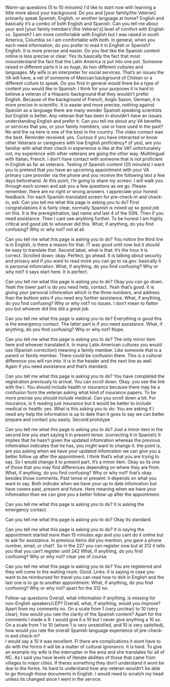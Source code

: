 
Warm-up questions (5 to 10 minutes)
I'd like to start now with learning a little more about your background.
Do you and [your family/the Veteran] primarily speak Spanish, English, or another language at home? 
English and basically it’s a combo of both English and Spanish. 
Can you tell me about your and [your family members'/the Veteran's] level of comfort with English vs. Spanish? 
I am more comfortable with English but I was raised in south America, Columbia so I am comfortable with both. 
In general, when you each need information, do you prefer to read it in English or Spanish?
 	English. It is more precise and easier. 
Do you feel like the Spanish content online is less precise or clear: 
Yes its basically the fact that most misunderstand the fact that the Latin America is put into one pot. Someone raised in different parts it is so huge, its two different cultures and languages. My wife is an interpreter for social services. That’s an issues the VA will have, a vet of someone of Mexican background of Chilean or a different culture to speak. 
Do you find in general would there be a type of content you would like in Spanish: 
I think for your purposes it is hard to believe a veteran of a Hispanic background that they wouldn’t prefer English. Because of the background of French, Anglo Saxon, German, it is more precise in scientific. It is easier and more precise, nothing against Spanish as a language there are many wonder Spanish speaking scientists but English is better. Any veteran that has been in   shouldn’t have an issues understanding English and prefer it. 
Can you tell me about any VA benefits or services that you, or your family members, use or have used in the past? 
No and the va here is one of the best in the country. The video contact was the best. 
Reminder received: yes. 
Curious if you have interacted or know other Veterans or caregivers with low English proficiency? (if yes), are you familiar with what their check in experience is like at the VA?  unfortunately not, my experience with other veterans are going the other way. Multilingual with Italian, French. I don’t have contact with someone that is not proficient in English as far as veterans. 
Testing of Spanish content (20 minutes)
I want you to pretend that you have an upcoming appointment with your VA primary care provider via the phone and you receive the following text a few days beforehand. At this point, I’m going to share my screen. I will walk you through each screen and ask you a few questions as we go. Please remember, there are no right or wrong answers. I appreciate your honest feedback.
For each Spanish-translated screen for pre-check-in and check-in, ask:
Can you tell me what this page is asking you to do? 
First congratulations it is fairly clear, normally Spanish is mixed up so good job on this. It is the preregistration, last name and last 4 of the SSN. Then if you need assistance. Then I cant see anything further.  To be honest I am highly critical and good job to whoever did this. 
What, if anything, do you find confusing? Why or why not? not at all. 
 
Can you tell me what this page is asking you to do?
 You notice the third line is in English, is there a reason for that. IT was good until now but it should be easy to translate that. 
Second label, what is that: it’s the hour it is correct. 
Scrolled down: 
okay. Perfect, go ahead. It is talking about security and privacy and if you want to read more you can go to va.gov. basically it is personal infomraiton. 
What, if anything, do you find confusing? Why or why not? it says start here. It is perfect. 
 
Can you tell me what this page is asking you to do?
 Okay you can go down. Yeah the lower part is do you need help, contact. Yeah that’s good. It is giving your personal infomraiton which is the three numbers, and address than the bottom asks if you need any further assistance. 
What, if anything, do you find confusing? Why or why not? 
no issues. I don’t mean to flatter you but whoever did this did a great job. 
 
Can you tell me what this page is asking you to do? 
Everything is good this is the emergency contact. The latter part is if you need assistance. 
What, if anything, do you find confusing? Why or why not? Nope. 
 
Can you tell me what this page is asking you to do? 
The only minor item here and whoever translated it. In many Latin American cultures you would use (Spanish correction) meaning a family member. Like someone that is a parent or family member. There could be confusion there. This is a cultural difference you will run into. It is in the header and the next line as well.  Again if you need assistance and that’s standard. 
 
Can you tell me what this page is asking you to do?
 You have completed the registration previously to arrival. You can scroll down. Okay. you see the link with the i. You should include health or insurance because there may be a confusion form the veteran asking what kind of insurance papers. To be more precise you should include medical. Can you scroll down a bit. 
For insurance, is it reading just insurance but it would be better to include medical or health: yes. 
What is this asking you to do: 
You are asking if I need any help the information is up to date than it goes to say we can better prepare and contact you easily. 
Second prototype
 
Can you tell me what this page is asking you to do?
 Just a minor item in the second line you start saying it in present tense. (correcting it in Spanish) It implies that he hasn’t given the updated infomration whereas the previous infomraiton indicates that he has, you might want to change it. the point is, are you asking when we have your updated infomraiton we can give you a better follow up after the appointment. I think that’s what you are trying to say. So I would change it to present part. It’s a minor item. Okay so its one of those that you may find differences depending on where they are from. 
What, if anything, do you find confusing? Why or why not?
 that’s okay besides those comments. 
Past tense or present:
 it depends on what you want to say. Both indicate when we have your up to date infomration but have covers past, present and future. Here meaning when we have your infomraiton than we can give you a better follow up after the appointment. 
 
Can you tell me what this page is asking you to do?
 It is asking the emergency contact. 
 
Can you tell me what this page is asking you to do? 
Okay its standard. 
 
Can you tell me what this page is asking you to do? 
It is saying the appointment started more than 15 minutes ago and you cant do it online but to ask for assistance.  In previous items did you mention, you gave a phone number, email, or chat?.  So in the 227 you can register now but at 312 it tells you that you can’t register until 242
What, if anything, do you find confusing? Why or why not? clear yes of course. 
 
Can you tell me what this page is asking you to do? 
You are registered and they will come to the waiting room. Good. 
Links: it is saying in case you want to be reimbursed for travel you can read how to doit in English and the last one is to go to another appointment. 
What, if anything, do you find confusing? Why or why not? apart for the 312 no. 
 
 
Follow-up questions	
Overall, what information if anything, is missing for non-English speakers/LEP?
Overall, what, if anything, would you improve? Apart from my comments no. 
On a scale from 1 (very unclear) to 10 (very clear), how would you rate the clarity of the Spanish content? Apart for the comments I made a 9. I would give it a 10 but I never give anything a 10 so. 
On a scale from 1 to 10 (where 1 is very unsatisfied, and 10 is very satisfied), how would you rate the overall Spanish language experience of pre-check-in and check-in?  
I would say a 10 it was excellent. Fi there are complications it wont have to do with the forms it will be a matter of cultural ignorance. It is hard. To give an example my wife is the interrupter in the area and she translates for all of NC. As I said you have levels of literate abilities of those that came from villages to major cities. If theres something they don’t understand it wont be due to the forms. Its hard to understand how any veteran wouldn’t be able to go through those documents in English. I would need to scratch my head unless its changed since I went in the service. 

